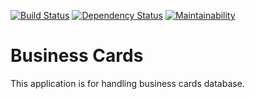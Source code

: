 [![Build Status](https://travis-ci.org/YuoMamoru/business-cards.svg?branch=master)](https://travis-ci.org/YuoMamoru/business-cards)
[![Dependency Status](https://gemnasium.com/badges/github.com/YuoMamoru/business-cards.svg)](https://gemnasium.com/github.com/YuoMamoru/business-cards)
[![Maintainability](https://api.codeclimate.com/v1/badges/6cfbc849bb8aca1d3db3/maintainability)](https://codeclimate.com/github/YuoMamoru/business-cards/maintainability)

# Business Cards

This application is for handling business cards database.
